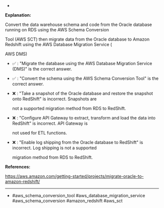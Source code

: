 *

**Explanation:**

Convert the data warehouse schema and code from the Oracle database running on RDS using the AWS Schema Conversion

Tool (AWS SCT) then migrate data from the Oracle database to Amazon Redshift using the AWS Database Migration Service (

AWS DMS)

* ✅ :  "Migrate the database using the AWS Database Migration Service (DMS)" is the correct answer.

* ✅ :  "Convert the schema using the AWS Schema Conversion Tool" is the correct answer.

* ❌ :  "Take a snapshot of the Oracle database and restore the snapshot onto RedShift" is incorrect. Snapshots are

  not a supported migration method from RDS to RedShift.

* ❌ :  "Configure API Gateway to extract, transform and load the data into RedShift" is incorrect. API Gateway is

  not used for ETL functions.

* ❌ :  "Enable log shipping from the Oracle database to RedShift" is incorrect. Log shipping is not a supported

  migration method from RDS to RedShift.

**References:**

<https://aws.amazon.com/getting-started/projects/migrate-oracle-to-amazon-redshift/>

----
* #aws_schema_conversion_tool #aws_database_migration_service #aws_schema_conversion #amazon_redshift #aws_sct
